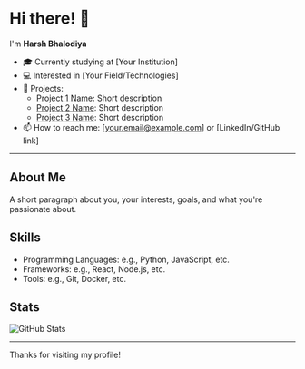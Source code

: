 # Hi there! 👋

I'm **Harsh Bhalodiya**  
- 🎓 Currently studying at [Your Institution]  
- 💻 Interested in [Your Field/Technologies]  
- 🚀 Projects:
  - [Project 1 Name](project1-link): Short description
  - [Project 2 Name](project2-link): Short description
  - [Project 3 Name](project3-link): Short description
- 📫 How to reach me: [your.email@example.com] or [LinkedIn/GitHub link]

---

## About Me

A short paragraph about you, your interests, goals, and what you're passionate about.

## Skills

- Programming Languages: e.g., Python, JavaScript, etc.
- Frameworks: e.g., React, Node.js, etc.
- Tools: e.g., Git, Docker, etc.

## Stats

![GitHub Stats](https://github-readme-stats.vercel.app/api?username=Harshbhalodiya099&show_icons=true)

---

Thanks for visiting my profile!
